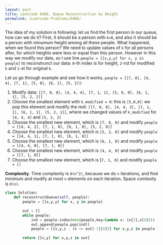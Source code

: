 ```yaml
---
layout: post
title: Leetcode 0406. Queue Reconstruction by Height
permalink: /Leetcode Problems/0406/
---
```


The idea of my solution is following: let us find the first person in our queue, how can we do it? First, it should be a person with `k=0`, and also it should be a person with minumum height among all these people. What happened, when we found this person? We need to update values of `k` for all persons after, for which heights were less or equal than this person. However in this way we modify our data, so I use line `people = [[x,y,y] for x, y in people]` to reconstrunct our data: `0`-th index is for height, `2`-nd for modified `k` and `1`-st for original `k`.

Let us go through example and see how it works, `people = [[7, 0], [4, 4], [7, 1], [5, 0], [6, 1], [5, 2]]`:

1. Modify data: `[[7, 0, 0], [4, 4, 4], [7, 1, 1], [5, 0, 0], [6, 1, 1], [5, 2, 2]]`
2. Choose the smallest element with `k_modified = 0`: this is `[5,0,0]`: we pop this element and modify the rest: `[[7, 0, 0], [4, 4, 3], [7, 1, 1], [6, 1, 1], [5, 2, 1]]`, where we changed values of `k_modified` for `[4, 4, 4]` and `[5, 2, 2]`
3. Choose the smallest new element, which is `[7, 0, 0]` and modify `people = [[4, 4, 2], [7, 1, 0], [6, 1, 0], [5, 2, 0]]`
4. Choose the smallest new element, which is `[5, 2, 0]` and modify `people = [[4, 4, 1], [7, 1, 0], [6, 1, 0]]`
5. Choose the smallest new element, which is `[6, 1, 0]` and modify `people = [[4, 4, 0], [7, 1, 0]]`
6. Choose the smallest new element, which is `[4, 4, 0]` and modify `people = [[7, 1, 0]]`
7. Choose the smallest new element, which is [`7, 1, 0]` and modify `people = []`

**Complexity.** Time complexity is `O(n^2)`, because we do `n` iterations, and find minimum and modify at most `n` elements on each iteration. Space comlexity is `O(n)`.


```python
class Solution:
    def reconstructQueue(self, people):
        people = [[x,y,y] for x, y in people]
        
        out = []
        while people:
            ind = people.index(min(people,key=lambda x: (x[2],x[0])))
            out.append(people.pop(ind))
            people = [[x,y,z - (x <= out[-1][0])] for x,y,z in people ]
    
        return [[x,y] for x,y,z in out]
```